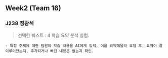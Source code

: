 ## Week2 (Team 16)

### J238 정광석

> 선택한 퀘스트 : 4 학습 요약 분석 실험.

    - 특정 주제에 대한 팀원의 학습 내용을 AI에게 입력, 이를 요약해달라 요청 후, 요약이 잘 이루어졌는지, 추가되거나 빠진 내용은 없는지 확인.
